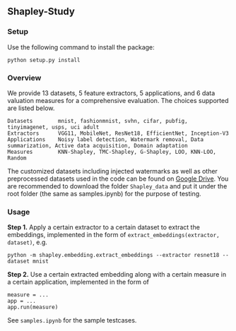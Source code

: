 ## Shapley-Study

### Setup

Use the following command to install the package:

```
python setup.py install
```

### Overview

We provide 13 datasets, 5 feature extractors, 5 applications, and 6 data valuation measures for a comprehensive evaluation. The choices supported are listed below. 

```
Datasets        mnist, fashionmnist, svhn, cifar, pubfig, tinyimagenet, usps, uci adult
Extractors      VGG11, MobileNet, ResNet18, EfficientNet, Inception-V3
Applications    Noisy label detection, Watermark removal, Data summarization, Active data acquisition, Domain adaptation
Measures        KNN-Shapley, TMC-Shapley, G-Shapley, LOO, KNN-LOO, Random
```

The customized datasets including injected watermarks as well as other preprocessed datasets used in the code can be found on [Google Drive](https://drive.google.com/drive/folders/1vJ4PDyLq9Ud1d5NBeQjZiJHEeWqRXhrk?usp=sharing). You are recommended to download the folder ``Shapley_data`` and put it under the root folder (the same as samples.ipynb) for the purpose of testing.

### Usage

**Step 1.** Apply a certain extractor to a certain dataset to extract the embeddings, implemented in the form of ``extract_embeddings(extractor, dataset)``, e.g.

``
python -m shapley.embedding.extract_embeddings --extractor resnet18 --dataset mnist
``

**Step 2.** Use a certain extracted embedding along with a certain measure in a certain application, implemented in the form of 

```
measure = ...
app = ...
app.run(measure)
```

See ``samples.ipynb`` for the sample testcases.
